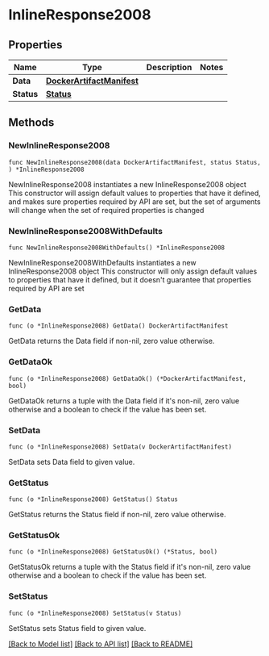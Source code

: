 # InlineResponse2008

## Properties

Name | Type | Description | Notes
------------ | ------------- | ------------- | -------------
**Data** | [**DockerArtifactManifest**](DockerArtifactManifest.md) |  | 
**Status** | [**Status**](Status.md) |  | 

## Methods

### NewInlineResponse2008

`func NewInlineResponse2008(data DockerArtifactManifest, status Status, ) *InlineResponse2008`

NewInlineResponse2008 instantiates a new InlineResponse2008 object
This constructor will assign default values to properties that have it defined,
and makes sure properties required by API are set, but the set of arguments
will change when the set of required properties is changed

### NewInlineResponse2008WithDefaults

`func NewInlineResponse2008WithDefaults() *InlineResponse2008`

NewInlineResponse2008WithDefaults instantiates a new InlineResponse2008 object
This constructor will only assign default values to properties that have it defined,
but it doesn't guarantee that properties required by API are set

### GetData

`func (o *InlineResponse2008) GetData() DockerArtifactManifest`

GetData returns the Data field if non-nil, zero value otherwise.

### GetDataOk

`func (o *InlineResponse2008) GetDataOk() (*DockerArtifactManifest, bool)`

GetDataOk returns a tuple with the Data field if it's non-nil, zero value otherwise
and a boolean to check if the value has been set.

### SetData

`func (o *InlineResponse2008) SetData(v DockerArtifactManifest)`

SetData sets Data field to given value.


### GetStatus

`func (o *InlineResponse2008) GetStatus() Status`

GetStatus returns the Status field if non-nil, zero value otherwise.

### GetStatusOk

`func (o *InlineResponse2008) GetStatusOk() (*Status, bool)`

GetStatusOk returns a tuple with the Status field if it's non-nil, zero value otherwise
and a boolean to check if the value has been set.

### SetStatus

`func (o *InlineResponse2008) SetStatus(v Status)`

SetStatus sets Status field to given value.



[[Back to Model list]](../README.md#documentation-for-models) [[Back to API list]](../README.md#documentation-for-api-endpoints) [[Back to README]](../README.md)



